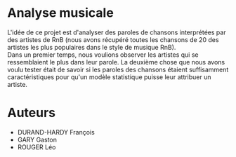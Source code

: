 # Analyse musicale
L'idée de ce projet est d'analyser des paroles de chansons interprétées par des artistes de RnB (nous avons récupéré toutes les chansons de 20 des artistes les plus populaires dans le style de musique RnB).  
Dans un premier temps, nous voulions observer les artistes qui se ressemblaient le plus dans leur parole. La deuxième chose que nous avons voulu tester était de savoir si les paroles des chansons étaient suffisamment caractéristiques pour qu'un modèle statistique puisse leur attribuer un artiste.
# Auteurs
* DURAND-HARDY François
* GARY Gaston
* ROUGER Léo
